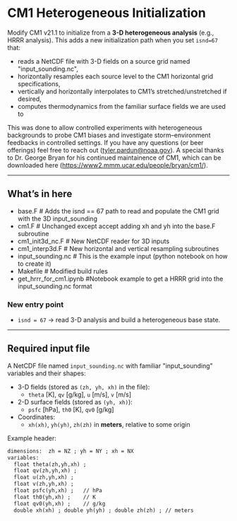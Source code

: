 # CM1 Heterogeneous Initialization

Modify CM1 v21.1 to initialize from a **3-D heterogeneous analysis** (e.g., HRRR analysis). This adds a new initialization path when you set `isnd=67` that:
- reads a NetCDF file with 3-D fields on a source grid named "input_sounding.nc",
- horizontally resamples each source level to the CM1 horizontal grid specifications,
- vertically and horizontally interpolates to CM1’s stretched/unstretched if desired,
- computes thermodynamics from the familiar surface fields we are used to

This was done to allow controlled experiments with heterogeneous backgrounds to probe CM1 biases and investigate storm–environment feedbacks in controlled settings. If you have any questions (or beer offerings) feel free to reach out (tyler.pardun@noaa.gov). A special thanks to Dr. George Bryan for his continued maintainence of CM1, which can be downloaded here (https://www2.mmm.ucar.edu/people/bryan/cm1/).

---

## What’s in here

- base.F # Adds the isnd == 67 path to read and populate the CM1 grid with the 3D input_sounding
- cm1.F # Unchanged except accept adding xh and yh into the base.F subroutine
- cm1_init3d_nc.F # New NetCDF reader for 3D inputs
- cm1_interp3d.F # New horizontal and vertical resampling subroutines
- input_sounding.nc # This is the example input (python notebook on how to create it)
- Makefile # Modified build rules
- get_hrrr_for_cm1.ipynb #Notebook example to get a HRRR grid into the input_sounding.nc format

### New entry point
- `isnd = 67` → read 3-D analysis and build a heterogeneous base state.

---

## Required input file

A NetCDF file named `input_sounding.nc` with familiar "input_sounding" variables and their shapes:

- 3-D fields (stored as `(zh, yh, xh)` in the file):
  - `theta` [K], `qv` [g/kg], `u` [m/s], `v` [m/s]
- 2-D surface fields (stored as `(yh, xh)`):
  - `psfc` [hPa], `th0` [K], `qv0` [g/kg]
- Coordinates:
  - `xh(xh)`, `yh(yh)`, `zh(zh)` in **meters**, relative to some origin

Example header:
```txt
dimensions:  zh = NZ ; yh = NY ; xh = NX
variables:
  float theta(zh,yh,xh) ;
  float qv(zh,yh,xh) ;
  float u(zh,yh,xh) ;
  float v(zh,yh,xh) ;
  float psfc(yh,xh) ;   // hPa
  float th0(yh,xh) ;    // K
  float qv0(yh,xh) ;    // g/kg
  double xh(xh) ; double yh(yh) ; double zh(zh) ; // meters
